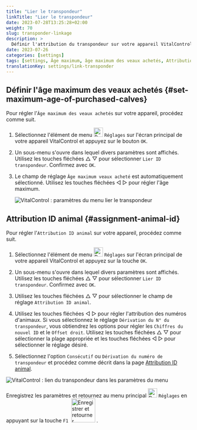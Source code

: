 ```yaml
---
title: "Lier le transpondeur"
linkTitle: "Lier le transpondeur"
date: 2023-07-28T13:25:28+02:00
weight: 70
slug: transponder-linkage
description: >
  Définir l'attribution du transpondeur sur votre appareil VitalControl.
date: 2023-07-26
categories: [settings]
tags: [settings, Âge maximum, âge maximum des veaux achetés, Attribution ID animal]
translationKey: settings/link-transponder
---
```

## Définir l'âge maximum des veaux achetés {#set-maximum-age-of-purchased-calves}
Pour régler l'`Âge maximum des veaux achetés` sur votre appareil, procédez comme suit.

1. Sélectionnez l'élément de menu <img src="/icons/gear.svg" width="25" align="bottom" alt="Paramètres" /> `Réglages` sur l'écran principal de votre appareil VitalControl et appuyez sur le bouton `OK`.

2. Un sous-menu s'ouvre dans lequel divers paramètres sont affichés. Utilisez les touches fléchées △ ▽ pour sélectionner `Lier ID transpondeur`. Confirmez avec `OK`.

3. Le champ de réglage `Âge maximum veaux acheté` est automatiquement sélectionné. Utilisez les touches fléchées ◁ ▷ pour régler l'âge maximum.

    ![VitalControl : paramètres du menu lier le transpondeur](../images/maximumage.png "Âge maximum des veaux achetés")

## Attribution ID animal {#assignment-animal-id}

Pour régler l'`Attribution ID animal` sur votre appareil, procédez comme suit.

1. Sélectionnez l'élément de menu <img src="/icons/gear.svg" width="25" align="bottom" alt="Paramètres" /> `Réglages` sur l'écran principal de votre appareil VitalControl et appuyez sur la touche `OK`.

2. Un sous-menu s'ouvre dans lequel divers paramètres sont affichés. Utilisez les touches fléchées △ ▽ pour sélectionner `Lier ID transpondeur`. Confirmez avec `OK`.

3. Utilisez les touches fléchées △ ▽ pour sélectionner le champ de réglage `Attribution ID animal`.

4. Utilisez les touches fléchées ◁ ▷ pour régler l'attribution des numéros d'animaux. Si vous sélectionnez le réglage `Dérivation du N° du transpondeur`, vous obtiendrez les options pour régler les `Chiffres du nouvel ID` et le `Offset droit`. Utilisez les touches fléchées △ ▽ pour sélectionner la plage appropriée et les touches fléchées ◁ ▷ pour sélectionner le réglage désiré.

5. Sélectionnez l'option `Consécutif` ou `Dérivation du numéro de transpondeur` et procédez comme décrit dans la page [Attribution ID animal](../animal-registration/#assignment-animal-id).

![VitalControl : lien du transpondeur dans les paramètres du menu](../images/assignmentanimalid.png "Attribution d'identifiant animal")

Enregistrez les paramètres et retournez au menu principal <img src="/icons/gear.svg" width="25" align="bottom" alt="Paramètres" /> `Réglages` en appuyant sur la touche `F1` &nbsp;<img src="/icons/footer/save_exit.svg" width="65" align="bottom" alt="Enregistrer et retourner" />&nbsp;.
